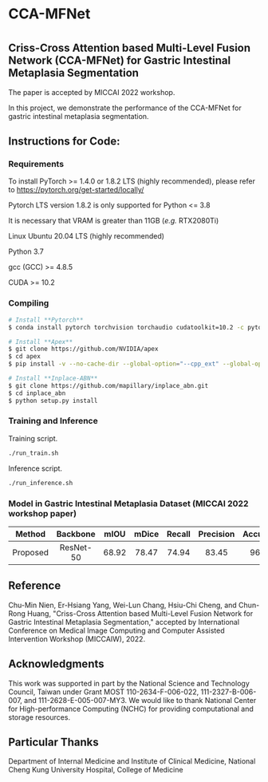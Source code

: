 
# CCA-MFNet

# 
## Criss-Cross Attention based Multi-Level Fusion Network (CCA-MFNet) for Gastric Intestinal Metaplasia Segmentation 

The paper is accepted by MICCAI 2022 workshop. 

In this project, we demonstrate the performance of the CCA-MFNet for gastric intestinal metaplasia segmentation.

  

## Instructions for Code:
### Requirements

To install PyTorch >= 1.4.0 or 1.8.2 LTS (highly recommended), please refer to https://pytorch.org/get-started/locally/

Pytorch LTS version 1.8.2 is only supported for Python <= 3.8

It is necessary that VRAM is greater than 11GB (_e.g._ RTX2080Ti)

Linux Ubuntu 20.04 LTS (highly recommended)

Python 3.7 

gcc (GCC) >= 4.8.5

CUDA >= 10.2

### Compiling

```bash
# Install **Pytorch**
$ conda install pytorch torchvision torchaudio cudatoolkit=10.2 -c pytorch-lts

# Install **Apex**
$ git clone https://github.com/NVIDIA/apex
$ cd apex
$ pip install -v --no-cache-dir --global-option="--cpp_ext" --global-option="--cuda_ext" ./

# Install **Inplace-ABN**
$ git clone https://github.com/mapillary/inplace_abn.git
$ cd inplace_abn
$ python setup.py install
```

### Training and Inference
Training script.
```bash
./run_train.sh
``` 

Inference script.
```bash
./run_inference.sh
``` 

### Model in Gastric Intestinal Metaplasia Dataset (MICCAI 2022 workshop paper)

| **Method** | **Backbone** | **mIOU** | **mDice** | **Recall** | **Precision** | **Accuracy** | **Link** |
|:-------:|:---------:|:---------:|:---------:|:---------:|:---------:|:---------:|:---------:|
|Proposed| ResNet-50 | 68.92 | 78.47 | 74.94 | 83.45 | 96.13 | [Google Drive](https://drive.google.com/file/d/1PTkBTD-kttEK7HRqbeHHYjV7FZGp7rmb/view?usp=sharing) |

## Reference 
Chu-Min Nien, Er-Hsiang Yang, Wei-Lun Chang, Hsiu-Chi Cheng, and
Chun-Rong Huang, "Criss-Cross Attention based Multi-Level Fusion
Network for Gastric Intestinal Metaplasia Segmentation," accepted by 
International Conference on Medical Image Computing and Computer Assisted Intervention Workshop (MICCAIW), 2022.

## Acknowledgments 
This work was supported in part by the National Science and Technology Council, Taiwan under Grant MOST 110-2634-F-006-022, 111-2327-B-006-007, and 111-2628-E-005-007-MY3. We would like to thank National Center for High-performance Computing (NCHC) for providing computational and storage resources.

## Particular Thanks
Department of Internal Medicine and Institute of Clinical Medicine, National Cheng Kung University Hospital, College of Medicine
